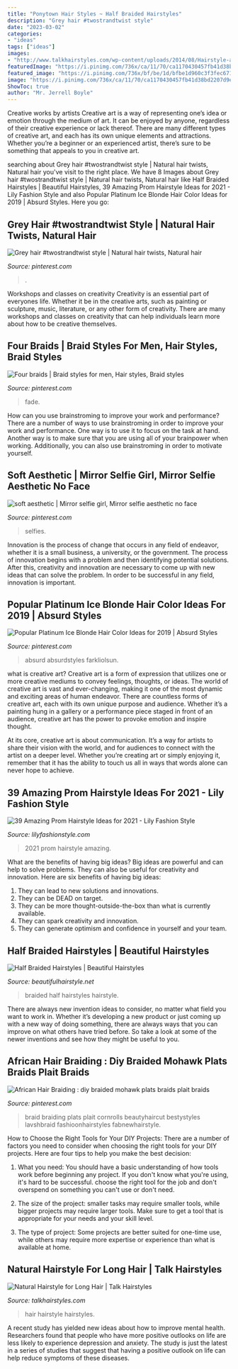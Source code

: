 ```yaml
---
title: "Ponytown Hair Styles ~ Half Braided Hairstyles"
description: "Grey hair #twostrandtwist style"
date: "2023-03-02"
categories:
- "ideas"
tags: ["ideas"]
images:
- "http://www.talkhairstyles.com/wp-content/uploads/2014/08/Hairstyle-and-Beautiful-Color-for-Long-Hair-500x666.jpg"
featuredImage: "https://i.pinimg.com/736x/ca/11/70/ca1170430457fb41d38bd2207d9eabe4.jpg"
featured_image: "https://i.pinimg.com/736x/bf/be/1d/bfbe1d960c3f3fec671783598ffd1e26.jpg"
image: "https://i.pinimg.com/736x/ca/11/70/ca1170430457fb41d38bd2207d9eabe4.jpg"
ShowToc: true
author: "Mr. Jerrell Boyle"
---
```



Creative works by artists
Creative art is a way of representing one’s idea or emotion through the medium of art. It can be enjoyed by anyone, regardless of their creative experience or lack thereof. There are many different types of creative art, and each has its own unique elements and attractions. Whether you’re a beginner or an experienced artist, there’s sure to be something that appeals to you in creative art.

	

		
searching about Grey hair #twostrandtwist style | Natural hair twists, Natural hair you've visit to the right place. We have 8 Images about Grey hair #twostrandtwist style | Natural hair twists, Natural hair like Half Braided Hairstyles | Beautiful Hairstyles, 39 Amazing Prom Hairstyle Ideas for 2021 - Lily Fashion Style and also Popular Platinum Ice Blonde Hair Color Ideas for 2019 | Absurd Styles. Here you go:
		
    
## Grey Hair #twostrandtwist Style | Natural Hair Twists, Natural Hair

<img loading=lazy src="https://i.pinimg.com/736x/ca/11/70/ca1170430457fb41d38bd2207d9eabe4.jpg" onerror="this.onerror=null;this.src='https://tse4.mm.bing.net/th?id=OIP.Zm-kG0thTb9lIpqUFvyH1AHaJ3&amp;pid=15.1';" alt="Grey hair #twostrandtwist style | Natural hair twists, Natural hair">

_Source: pinterest.com_

>. 

	

Workshops and classes on creativity
Creativity is an essential part of everyones life. Whether it be in the creative arts, such as painting or sculpture, music, literature, or any other form of creativity. There are many workshops and classes on creativity that can help individuals learn more about how to be creative themselves.

    
## Four Braids | Braid Styles For Men, Hair Styles, Braid Styles

<img loading=lazy src="https://i.pinimg.com/736x/f6/c8/b2/f6c8b243de5acb744f8bede057e7957a.jpg" onerror="this.onerror=null;this.src='https://tse3.mm.bing.net/th?id=OIP.n7BWPKfWSEm7TB0NAd6C-QHaNL&amp;pid=15.1';" alt="Four braids | Braid styles for men, Hair styles, Braid styles">

_Source: pinterest.com_

>fade. 

	

How can you use brainstroming to improve your work and performance?
There are a number of ways to use brainstroming in order to improve your work and performance. One way is to use it to focus on the task at hand. Another way is to make sure that you are using all of your brainpower when working. Additionally, you can also use brainstroming in order to motivate yourself.

    
## Soft Aesthetic | Mirror Selfie Girl, Mirror Selfie Aesthetic No Face

<img loading=lazy src="https://i.pinimg.com/736x/bf/be/1d/bfbe1d960c3f3fec671783598ffd1e26.jpg" onerror="this.onerror=null;this.src='https://tse3.mm.bing.net/th?id=OIP._Gz5U7gzhY76uSEATJAsrwHaJ3&amp;pid=15.1';" alt="soft aesthetic | Mirror selfie girl, Mirror selfie aesthetic no face">

_Source: pinterest.com_

>selfies. 

	

Innovation is the process of change that occurs in any field of endeavor, whether it is a small business, a university, or the government. The process of innovation begins with a problem and then identifying potential solutions. After this, creativity and innovation are necessary to come up with new ideas that can solve the problem. In order to be successful in any field, innovation is important.

    
## Popular Platinum Ice Blonde Hair Color Ideas For 2019 | Absurd Styles

<img loading=lazy src="https://i.pinimg.com/736x/97/7b/b0/977bb057cebf035945a688159a9bec71.jpg" onerror="this.onerror=null;this.src='https://tse3.mm.bing.net/th?id=OIP.EAsz9nFi0XjSQb6z7NcUgQHaKf&amp;pid=15.1';" alt="Popular Platinum Ice Blonde Hair Color Ideas for 2019 | Absurd Styles">

_Source: pinterest.com_

>absurd absurdstyles farkliolsun. 

	

what is creative art?
Creative art is a form of expression that utilizes one or more creative mediums to convey feelings, thoughts, or ideas. The world of creative art is vast and ever-changing, making it one of the most dynamic and exciting areas of human endeavor.
There are countless forms of creative art, each with its own unique purpose and audience. Whether it’s a painting hung in a gallery or a performance piece staged in front of an audience, creative art has the power to provoke emotion and inspire thought.

At its core, creative art is about communication. It’s a way for artists to share their vision with the world, and for audiences to connect with the artist on a deeper level. Whether you’re creating art or simply enjoying it, remember that it has the ability to touch us all in ways that words alone can never hope to achieve.

    
## 39 Amazing Prom Hairstyle Ideas For 2021 - Lily Fashion Style

<img loading=lazy src="https://lilyfashionstyle.com/wp-content/uploads/2021/03/21-6.jpg" onerror="this.onerror=null;this.src='https://tse2.mm.bing.net/th?id=OIP.NPt6j1JSQNlJq3EkZL4UBwHaLB&amp;pid=15.1';" alt="39 Amazing Prom Hairstyle Ideas for 2021 - Lily Fashion Style">

_Source: lilyfashionstyle.com_

>2021 prom hairstyle amazing. 

	

What are the benefits of having big ideas?
Big ideas are powerful and can help to solve problems. They can also be useful for creativity and innovation. Here are six benefits of having big ideas: 
1. They can lead to new solutions and innovations.
2. They can be DEAD on target.
3. They can be more thought-outside-the-box than what is currently available.
4. They can spark creativity and innovation. 
5. They can generate optimism and confidence in yourself and your team.

    
## Half Braided Hairstyles | Beautiful Hairstyles

<img loading=lazy src="http://www.beautifulhairstyle.net/wp-content/uploads/2014/02/Half-Braided-Hairstyle.jpg" onerror="this.onerror=null;this.src='https://tse2.mm.bing.net/th?id=OIP.rscbEJQAdqiBTjvdyPX9wgAAAA&amp;pid=15.1';" alt="Half Braided Hairstyles | Beautiful Hairstyles">

_Source: beautifulhairstyle.net_

>braided half hairstyles hairstyle. 

	

There are always new invention ideas to consider, no matter what field you want to work in. Whether it’s developing a new product or just coming up with a new way of doing something, there are always ways that you can improve on what others have tried before. So take a look at some of the newer inventions and see how they might be useful to you.

    
## African Hair Braiding : Diy Braided Mohawk Plats Braids Plait Braids

<img loading=lazy src="https://i.pinimg.com/736x/05/62/b5/0562b5ecc25fdab8b98257170c46b149.jpg" onerror="this.onerror=null;this.src='https://tse1.mm.bing.net/th?id=OIP.O3RU3c0HHzSESGkng6hqewHaNJ&amp;pid=15.1';" alt="African Hair Braiding : diy braided mohawk plats braids plait braids">

_Source: pinterest.com_

>braid braiding plats plait cornrolls beautyhaircut bestystyles lavshbraid fashioonhairstyles fabnewhairstyle. 

	

How to Choose the Right Tools for Your DIY Projects:
There are a number of factors you need to consider when choosing the right tools for your DIY projects. Here are four tips to help you make the best decision:
1. What you need: You should have a basic understanding of how tools work before beginning any project. If you don't know what you're using, it's hard to be successful. choose the right tool for the job and don't overspend on something you can't use or don't need.

2. The size of the project: smaller tasks may require smaller tools, while bigger projects may require larger tools. Make sure to get a tool that is appropriate for your needs and your skill level.

3. The type of project: Some projects are better suited for one-time use, while others may require more expertise or experience than what is available at home.

    
## Natural Hairstyle For Long Hair | Talk Hairstyles

<img loading=lazy src="http://www.talkhairstyles.com/wp-content/uploads/2014/08/Hairstyle-and-Beautiful-Color-for-Long-Hair-500x666.jpg" onerror="this.onerror=null;this.src='https://tse2.mm.bing.net/th?id=OIP.lzeV72Gxr6185g6zJl0HUQAAAA&amp;pid=15.1';" alt="Natural Hairstyle for Long Hair | Talk Hairstyles">

_Source: talkhairstyles.com_

>hair hairstyle hairstyles. 

	

A recent study has yielded new ideas about how to improve mental health. Researchers found that people who have more positive outlooks on life are less likely to experience depression and anxiety. The study is just the latest in a series of studies that suggest that having a positive outlook on life can help reduce symptoms of these diseases.


